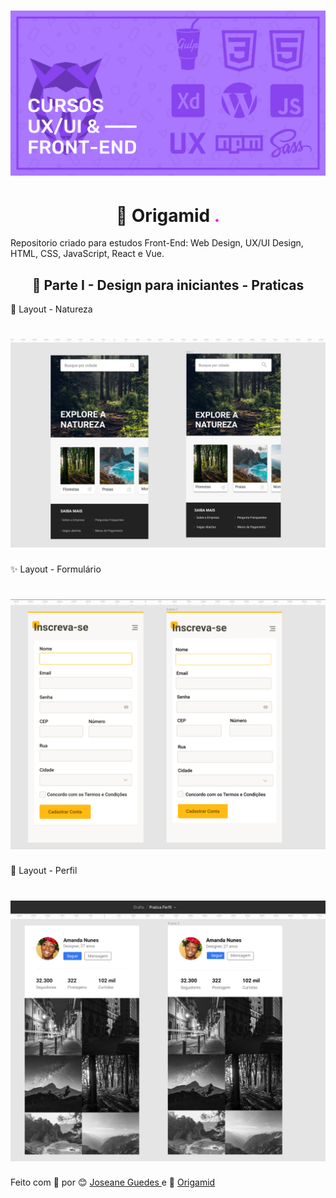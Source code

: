 <h1 align="center">  <img src="./.github/walpaper.png" width="800px" alt="Home page"> </h1>


<h1 align="center" color="pink" > 🐺 Origamid  <span style='color: #FF10F0'>.<span> </h1>

<p>Repositorio criado para estudos Front-End: Web Design, UX/UI Design, HTML, CSS, JavaScript, React e Vue.  </p> 




<h2 align="center"> 🎨 Parte I - Design para iniciantes - Praticas </h2>

 🍃 Layout - Natureza
<h1 align="center">  <img src="./.github/natureza.png" width="800px" alt="Home page"> </h1>

 ✨ Layout - Formulário
<h1 align="center">  <img src="./.github/form.png" width="800px" alt="Home page"> </h1>

 👧 Layout - Perfil
<h1 align="center">  <img src="./.github/perfil.png" width="800px" alt="Home page"> </h1>

Feito com  💙 por 😊 [Joseane Guedes ](https://github.com/Joseane-Guedes) e 🐺 [Origamid](https://www.origamid.com/)  